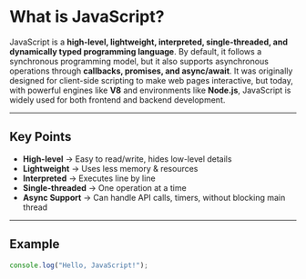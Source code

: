 # What is JavaScript?

JavaScript is a **high-level, lightweight, interpreted, single-threaded, and dynamically typed programming language**. By default, it follows a synchronous programming model, but it also supports asynchronous operations through **callbacks, promises, and async/await**. It was originally designed for client-side scripting to make web pages interactive, but today, with powerful engines like **V8** and environments like **Node.js**, JavaScript is widely used for both frontend and backend development.

---

## Key Points
- **High-level** → Easy to read/write, hides low-level details  
- **Lightweight** → Uses less memory & resources  
- **Interpreted** → Executes line by line  
- **Single-threaded** → One operation at a time  
- **Async Support** → Can handle API calls, timers, without blocking main thread  

---

## Example
```js
console.log("Hello, JavaScript!");
